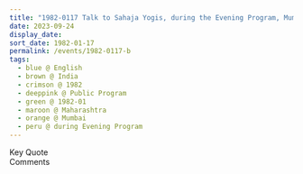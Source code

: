 ```yaml
---
title: "1982-0117 Talk to Sahaja Yogis, during the Evening Program, Mumbai, Maharashtra, India"
date: 2023-09-24
display_date: 
sort_date: 1982-01-17
permalink: /events/1982-0117-b
tags:
  - blue @ English
  - brown @ India
  - crimson @ 1982
  - deeppink @ Public Program
  - green @ 1982-01
  - maroon @ Maharashtra
  - orange @ Mumbai
  - peru @ during Evening Program
---
```


<wave-list>
  <list-title color="green" width="75">Key Quote</list-title>
  <list-item color="BlanchedAlmond"  width="200"></list-item>
  <list-item color="Lavender"></list-item>
  <list-item color="BlanchedAlmond"></list-item>
</wave-list>

<br>

<wave-list>
  <list-title color="green" width="75">Comments</list-title>
  <list-item color="BlanchedAlmond"  width="200"></list-item>
  <list-item color="Lavender"></list-item>
  <list-item color="BlanchedAlmond"></list-item>
</wave-list>